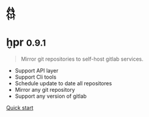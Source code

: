 ![logo](../_media/icon.png)

# ḫpr <small>0.9.1</small>

> Mirror git repositories to self-host gitlab services.

- Support API layer
- Support Cli tools
- Schedule update to date all repositores
- Mirror any git repository
- Support any version of gitlab

[Quick start](#ḫpr)
